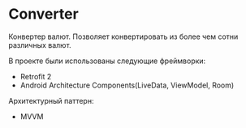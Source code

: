 # Сonverter
Конвертер валют. Позволяет конвертировать из более чем сотни различных валют.

В проекте были использованы следующие фреймворки:
- Retrofit 2
- Android Architecture Components(LiveData, ViewModel, Room)

Архитектурный паттерн:
 - MVVM
